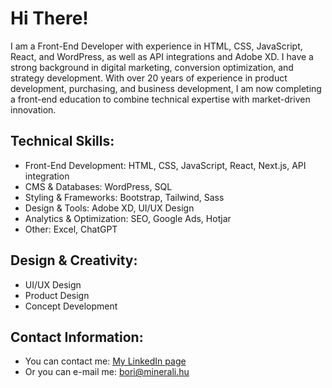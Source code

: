 # Hi There!

 I am a Front-End Developer with experience in HTML, CSS, JavaScript, React, and WordPress, as well as API integrations and Adobe XD. I have a strong background in digital marketing, conversion optimization, and strategy development. With over 20 years of experience in product development, purchasing, and business development, I am now completing a front-end education to combine technical expertise with market-driven innovation.

## Technical Skills:
- Front-End Development: HTML, CSS, JavaScript, React, Next.js, API integration
- CMS & Databases: WordPress, SQL
- Styling & Frameworks: Bootstrap, Tailwind, Sass
- Design & Tools: Adobe XD, UI/UX Design
- Analytics & Optimization: SEO, Google Ads, Hotjar
- Other: Excel, ChatGPT

## Design & Creativity:
- UI/UX Design
- Product Design
- Concept Development

## Contact Information:
- You can contact me:
<a href="https://www.linkedin.com/in/bori-kokeny-7070008a/">My LinkedIn page</a>
- Or you can e-mail me:
bori@minerali.hu

